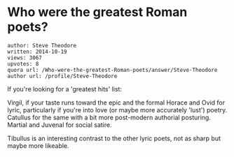 # Who were the greatest Roman poets?

	author: Steve Theodore
	written: 2014-10-19
	views: 3067
	upvotes: 8
	quora url: /Who-were-the-greatest-Roman-poets/answer/Steve-Theodore
	author url: /profile/Steve-Theodore


If you're looking for a 'greatest hits' list:

Virgil, if your taste runs toward the epic and the formal
Horace and Ovid for lyric, particularly if you're into love (or maybe more accurately 'lust') poetry. Catullus for the same with a bit more post-modern authorial posturing.
Martial and Juvenal for social satire. 

Tibullus is an interesting contrast to the other lyric poets, not as sharp but maybe more likeable.


